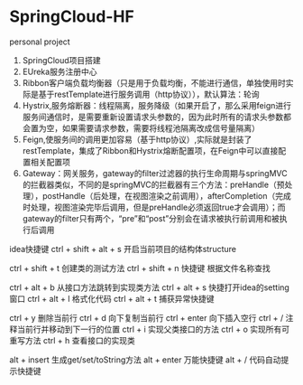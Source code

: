 # SpringCloud-HF
personal project
1. SpringCloud项目搭建
2. EUreka服务注册中心
3. Ribbon客户端负载均衡器（只是用于负载均衡，不能进行通信，单独使用时实际是基于restTemplate进行服务调用（http协议）），默认算法：轮询
4. Hystrix,服务熔断器：线程隔离，服务降级（如果开启了，那么采用feign进行服务间通信时，是需要重新设置请求头参数的，因为此时所有的请求头参数都会置为空，如果需要请求参数，需要将线程池隔离改成信号量隔离）
5. Feign,使服务间的调用更加容易（基于http协议）,实际就是封装了restTemplate，集成了Ribbon和Hystrix熔断配置项，在Feign中可以直接配置相关配置项
6. Gateway：网关服务，gateway的filter过滤器的执行生命周期与springMVC的拦截器类似，不同的是springMVC的拦截器有三个方法：preHandle（预处理），postHandle（后处理，在视图渲染之前调用），afterCompletion（完成时处理，视图渲染完毕后调用，但是preHandle必须返回true才会调用）；而gateway的filter只有两个，“pre”和“post”分别会在请求被执行前调用和被执行后调用

idea快捷键
   ctrl + shift + alt + s 开启当前项目的结构体structure
 
   ctrl + shift + t 创建类的测试方法
   ctrl + shift + n 快捷键 根据文件名称查找
 
   ctrl + alt + b 从接口方法跳转到实现类方法
   ctrl + alt + s 快捷打开idea的setting窗口
   ctrl + alt + l 格式化代码
   ctrl + alt + t 捕获异常快捷键
 
   ctrl + y 删除当前行
   ctrl + d 向下复制当前行
   ctrl + enter 向下插入空行
   ctrl + / 注释当前行并移动到下一行的位置
   ctrl + i 实现父类接口的方法
   ctrl + o 实现所有可重写方法
   ctrl + h 查看接口的实现类
 
   alt + insert 生成get/set/toString方法
   alt + enter 万能快捷键
   alt + / 代码自动提示快捷键
